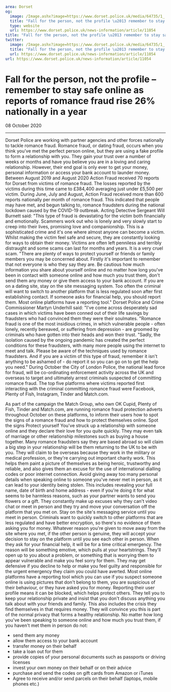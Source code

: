 ```yaml
area: Dorset
og:
  image: /Image.ashx?image=https://www.dorset.police.uk/media/64735/1_.png&amp;amp;width=150
  title: "Fall for the person, not the profile \u2013 remember to stay safe online as reports of romance fraud rise 26% nationally in a year"
  type: website
  url: https://www.dorset.police.uk/news-information/article/11054
title: "Fall for the person, not the profile \u2013 remember to stay safe online as reports of romance fraud rise 26% nationally in a year |"
twitter:
  image: /Image.ashx?image=https://www.dorset.police.uk/media/64735/1_.png&amp;amp;width=150
  title: "Fall for the person, not the profile \u2013 remember to stay safe online as reports of romance fraud rise 26% nationally in a year"
  url: https://www.dorset.police.uk/news-information/article/11054
url: https://www.dorset.police.uk/news-information/article/11054
```

# Fall for the person, not the profile – remember to stay safe online as reports of romance fraud rise 26% nationally in a year

08 October 2020

* * *

Dorset Police are working with partner agencies and other forces nationally to tackle romance fraud. Romance fraud, or dating fraud, occurs when you think you've met the perfect person online, but they are using a fake profile to form a relationship with you. They gain your trust over a number of weeks or months and have you believe you are in a loving and caring relationship. However, their end goal is only ever to get your money, personal information or access your bank account to launder money. Between August 2019 and August 2020 Action Fraud received 70 reports for Dorset from victims of romance fraud. The losses reported by the victims during this time came to £384,400 averaging just under £5,500 per victim. During June, July and August, Action Fraud received more than 600 reports nationally per month of romance fraud. This indicated that people may have met, and begun talking to, romance fraudsters during the national lockdown caused by the COVID-19 outbreak. Acting Detective Sergeant Will Burnett said: "This type of fraud is devastating for the victim both financially and emotionally. Scammers work out who is lonely and very slowly start to creep into their lives, promising love and companionship. This is a sophisticated crime and it's one where almost anyone can become a victim. Whilst making the victim feel safe and secure, they are constantly looking for ways to obtain their money. Victims are often left penniless and terribly distraught and some scams can last for months and years. It is a very cruel scam. "There are plenty of ways to protect yourself or friends or family members you may be concerned about. Firstly it's important to remember that not everyone is who they say they are. Be cautious how much information you share about yourself online and no matter how long you've been in contact with someone online and how much you trust them, don't send them any money or give them access to your bank account. If you are on a dating site, stay on the site messaging system. Too often the criminal will want to switch to another platform that is less regulated soon after first establishing contact. If someone asks for financial help, you should report them. Most online platforms have a reporting tool." Dorset Police and Crime Commissioner Martyn Underhill said: "I've come across desperately sad cases in which victims have been conned out of their life savings by fraudsters who had convinced them they were their soulmates. "Romance fraud is one of the most insidious crimes, in which vulnerable people - often lonely, recently bereaved, or suffering from depression - are groomed by criminals who have gotten into their heads and won their trust. "Sadly, the isolation caused by the ongoing pandemic has created the perfect conditions for these fraudsters, with many more people using the internet to meet and talk. Please be aware of the techniques used by romance fraudsters. And if you are a victim of this type of fraud, remember it isn't anything to be ashamed of - do report it so you can go on to get the help you need." During October the City of London Police, the national lead force for fraud, will be co-ordinating enforcement activity across the UK and overseas to target and ultimately arrest criminals suspected of committing romance fraud. The top five platforms where victims reported first interacting with the criminal committing romance fraud were Facebook, Plenty of Fish, Instagram, Tinder and Match.com.

As part of the campaign the Match Group, who own OK Cupid, Plenty of Fish, Tinder and Match.com, are running romance fraud protection adverts throughout October on these platforms, to inform their users how to spot the signs of a romance fraud and how to protect themselves online. Spot the signs Protect yourself You've struck up a relationship with someone online and they declare their love for you quite quickly. They may even talk of marriage or other relationship milestones such as buying a house together. Many romance fraudsters say they are based abroad so will claim a big step in your relationship will be them returning to the UK to be with you. They will claim to be overseas because they work in the military or medical profession, or they're carrying out important charity work. This helps them paint a picture of themselves as being heroic, trustworthy and reliable, and also gives them an excuse for the use of international dialling codes or poor internet connection. Avoid giving away too many personal details when speaking online to someone you've never met in person, as it can lead to your identity being stolen. This includes revealing your full name, date of birth and home address - even if you're doing it for what seems to be harmless reasons, such as your partner wants to send you flowers or a gift. They constantly make up excuses why they can't video chat or meet in person and they try and move your conversation off the platform that you met on. Stay on the site's messaging service until you meet in person. Criminals want to quickly switch to other platforms that are less regulated and have better encryption, so there's no evidence of them asking you for money. Whatever reason you're given to move away from the site where you met, if the other person is genuine, they will accept your decision to stay on the platform until you see each other in person. When they ask for your financial help, it will be for a time critical emergency. The reason will be something emotive, which pulls at your heartstrings. They'll open up to you about a problem, or something that is worrying them to appear vulnerable and make you feel sorry for them. They may get defensive if you decline to help or make you feel guilty and responsible for the urgent emergency they claim you could have averted. Most online platforms have a reporting tool which you can use if you suspect someone online is using pictures that don't belong to them, you are suspicious of their behaviour, or they have asked you for money. Reporting their user profile means it can be blocked, which helps protect others. They tell you to keep your relationship private and insist that you don't discuss anything you talk about with your friends and family. This also includes the crisis they find themselves in that requires money. They will convince you this is part of the normal privacy that forms a healthy relationship. No matter how long you've been speaking to someone online and how much you trust them, if you haven't met them in person do not:

 * send them any money
 * allow them access to your bank account
 * transfer money on their behalf
 * take a loan out for them
 * provide copies of your personal documents such as passports or driving licenses
 * invest your own money on their behalf or on their advice
 * purchase and send the codes on gift cards from Amazon or iTunes
 * Agree to receive and/or send parcels on their behalf (laptops, mobile phones etc.)
